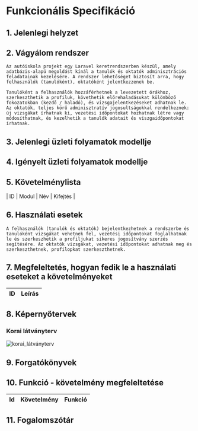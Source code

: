 # Funkcionális Specifikáció
## 1. Jelenlegi helyzet


## 2. Vágyálom rendszer
    Az autóiskola projekt egy Laravel keretrendszerben készül, amely adatbázis-alapú megoldást kínál a tanulók és oktatók adminisztrációs feladatainak kezelésére. A rendszer lehetőséget biztosít arra, hogy felhasználók (tanulóként), oktatóként jelentkezzenek be.

    Tanulóként a felhasználók hozzáférhetnek a levezetett órákhoz, szerkeszthetik a profiluk, követhetik előrehaladásukat különböző fokozatokban (kezdő / haladó), és vizsgajelentkezéseket adhatnak le. Az oktatók, teljes körű adminisztratív jogosultságokkal rendelkeznek: új vizsgákat írhatnak ki, vezetési időpontokat hozhatnak létre vagy módosíthatnak, és kezelhetik a tanulók adatait és viszgaidőpontokat írhatnak.


## 3. Jelenlegi üzleti folyamatok modellje



## 4. Igényelt üzleti folyamatok modellje


## 5. Követelménylista

| ID | Modul | Név | Kifejtés |


## 6. Használati esetek
    A felhasználók (tanulók és oktatók) bejelentkezhetnek a rendszerbe és tanulóként vizsgákat vehetnek fel, vezetési időpontokat foglalhatnak le és szerkeszhetik a profiljukat sikeres jogosítvány szerzés segítésére. Az oktatók vizsgákat, vezetési időpontokat adhatnak meg és szerkeszthetnek, profilopkat szerkeszthetnek. 


## 7. Megfeleltetés, hogyan fedik le a használati eseteket a követelményeket
|ID|Leírás           |
|-------------------------|---------------------------|


## 8. Képernyőtervek

### Korai látványterv
![korai_látványterv](../Img/memulatoralphfa.jpg)


## 9. Forgatókönyvek


## 10. Funkció - követelmény megfeleltetése

 | Id | Követelmény | Funkció |
 | :---: | --- | --- |

## 11. Fogalomszótár

